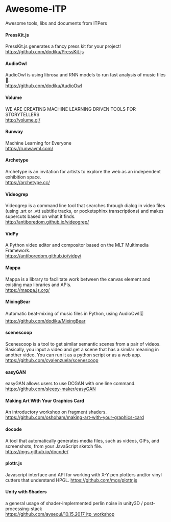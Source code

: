 # Awesome-ITP
Awesome tools, libs and documents from ITPers

#### PressKit.js  
PressKit.js generates a fancy press kit for your project!  
https://github.com/dodiku/PressKit.js  

#### AudioOwl  
AudioOwl is using librosa and RNN models to run fast analysis of music files 🎸.  
https://github.com/dodiku/AudioOwl  

#### Volume  
WE ARE CREATING MACHINE LEARNING DRIVEN TOOLS FOR STORYTELLERS  
http://volume.gl/  

#### Runway  
Machine Learning for Everyone  
https://runwayml.com/  
  
  
#### Archetype
Archetype is an invitation for artists to explore the web as an independent exhibition space.  
https://archetype.cc/

  
#### Videogrep
Videogrep is a command line tool that searches through dialog in video files (using .srt or .vtt subtitle tracks, or pocketsphinx transcriptions) and makes supercuts based on what it finds.  
http://antiboredom.github.io/videogrep/

  
#### VidPy
A Python video editor and compositor based on the MLT Multimedia Framework.  
https://antiboredom.github.io/vidpy/


#### Mappa
Mappa is a library to facilitate work between the canvas element and existing map libraries and APIs.  
https://mappa.js.org/  


#### MixingBear
Automatic beat-mixing of music files in Python, using AudioOwl 🎚  
https://github.com/dodiku/MixingBear  


#### scenescoop
Scenescoop is a tool to get similar semantic scenes from a pair of videos. Basically, you input a video and get a scene that has a similar meaning in another video. You can run it as a python script or as a web app.  
https://github.com/cvalenzuela/scenescoop


#### easyGAN
easyGAN allows users to use DCGAN with one line command.  
https://github.com/sleepy-maker/easyGAN  
  

#### Making Art With Your Graphics Card
An introductory workshop on fragment shaders.  
https://github.com/oshoham/making-art-with-your-graphics-card


#### docode
A tool that automatically generates media files, such as videos, GIFs, and screenshots, from your JavaScript sketch file.  
https://mgs.github.io/docode/  


#### plottr.js
Javascript interface and API for working with X-Y pen plotters and/or vinyl cutters that understand HPGL.
https://github.com/mgs/plottr.js  


#### Unity with Shaders
a general usage of shader-implermented perlin noise in unity3D / post-processing-stack  
https://github.com/avseoul/10.15.2017_itp_workshop
